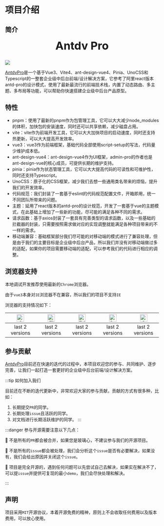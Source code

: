 # 项目介绍

## 简介

<div style="font-size: 36px;font-weight: 700;color: var(--vp-button-brand-bg);display: flex;align-items: center;justify-content: center;margin-bottom: 25px;">Antdv Pro</div>

<img src="/logo.svg" style="margin:auto;">

[AntdvPro](https://github.com/antdv-pro/antdv-pro)是一个基于Vue3、Vite4、ant-design-vue4、Pinia、UnoCSS和Typescript的一整套企业级中后台前端/设计解决方案，它参考了阿里react版本antd-pro的设计模式，使用了最新最流行的前端技术栈，内置了动态路由、多主题、多布局等功能，可以帮助你快速搭建企业级中后台产品原型。

## 特性

* pnpm：使用了最新的pnpm作为包管理工具，它可以大大减少node_modules的体积，加快包的安装速度，同时还可以共享依赖，减少磁盘占用。
* vite：vite作为前端开发工具，它可以大大加快项目的启动速度，同时还支持热更新，可以大大提高开发效率。
* vue3：vue3作为前端框架，基础代码全部使用script-setup的写法，代码量少维护成本低。
* ant-design-vue4：ant-design-vue4作为UI框架，admin-pro的作者也是ant-design-vue的核心成员，可提供长期的维护支持。
* pinia：pinia作为状态管理工具，它可以大大提高代码的可读性和可维护性，同时还支持Typescript。
* UnoCSS：原子化的CSS框架，减少我们去想一些通用类名带来的烦恼，提升我们的开发效率。
* 代码规范：我们封装了一套基于eslint的代码规范配置文件，开箱即用，统一不同团队所带来的问题。
* 主题：延用了react版本的antd-pro的设计规范，开发了一套基于vue的主题模式，在此基础上增加了一些新的功能，尽可能的满足各种不同的需求。
* 请求函数：基于axios封装了一套具有完善类型的请求函数，以及一些基础的拦截器的封装，只需要按照需求做对应的实现调整就能满足各种项目带来的不一样的需求。
* 移动端兼容：基础框架部分我们尽可能的对移动端的模式进行了兼容处理，但是由于我们的主要目标是企业级中后台产品，所以我们并没有对移动端做过多的适配，如果你的项目需要移动端的适配，可以参考我们的代码进行相应的调整。

## 浏览器支持


本地调试开发推荐使用最新的`Chrome`浏览器。

由于`vue3`本身对`IE`浏览器不在兼容，所以我们的项目不支持`IE`

浏览器的支持情况如下：

| <img src="https://raw.githubusercontent.com/alrra/browser-logos/master/src/chrome/chrome_48x48.png" width="24px" height="24px" alt="Chrome"> | <img src="https://raw.githubusercontent.com/alrra/browser-logos/master/src/firefox/firefox_48x48.png" width="24px" height="24px" alt="Firefox"> | <img src="https://raw.githubusercontent.com/alrra/browser-logos/master/src/edge/edge_48x48.png" width="24px" height="24px" alt="Edge"> | <img src="https://raw.githubusercontent.com/alrra/browser-logos/master/src/safari/safari_48x48.png" width="24px" height="24px" alt="Safari"> | <img src="https://raw.githubusercontent.com/alrra/browser-logos/master/src/opera/opera_48x48.png" width="24px" height="24px" alt="Opera"> |
| :---------: | :---------: | :---------: | :---------: | :---------: |
| last 2 versions | last 2 versions | last 2 versions | last 2 versions | last 2 versions |


## 参与贡献

[AntdvPro](https://github.com/antdv-pro/antdv-pro)目前还在快速的迭代的过程中，本项目欢迎您的参与、共同维护、逐步完善，让我们一起打造一套更好的企业级中后台前端/设计解决方案。

:::tip 如何加入我们

目前还在不断的迭代更新中，非常欢迎大家的参与贡献，贡献的方式有很多种，比如：

1. 长期提交`PR`的同学。
2. 长期处理`issue`且活跃的同学。
3. 对文档进行长期活跃维护的同学。
:::


:::danger 参与开源需要注意以下几点：

🔴 不是所有的`PR`都会被合并，如果您是玻璃心，不建议参与我们的开源项目。

🔴 不是所有的`issue`都会被处理，我们会分析这个`issue`是否有必要解决，如果没有，我们会给出原因并关闭这个`issue`。

🔴 项目是完全开源的，遇到任何问题可以先尝试自己去解决，如果实在解决不了，可以提`issue`并提供可复现的最小`demo`，我们会尽快处理和解决。

:::

## 声明

项目采用`MIT`开源协议，本着开源免费的精神，原则上不会收取任何费用以及版本费用，可以放心使用。
